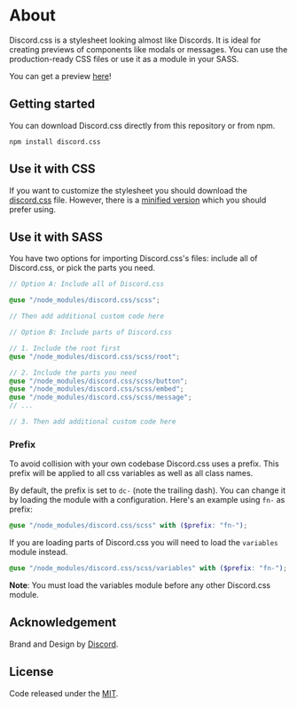 # About
Discord.css is a stylesheet looking almost like Discords. It is ideal for creating previews of components like modals or
messages. You can use the production-ready CSS files or use it as a module in your SASS.

You can get a preview [here](https://edwin-shdw.de/projects/discord.css/preview/)!

## Getting started
You can download Discord.css directly from this repository or from npm.
```
npm install discord.css
```

## Use it with CSS

If you want to customize the stylesheet you should download the [discord.css](./dist/css/discord.css) file. However,
there is a [minified version](./dist/css/discord.min.css) which you should prefer using. 

## Use it with SASS

You have two options for importing Discord.css's files: include all of Discord.css, or pick the parts you need.

```scss
// Option A: Include all of Discord.css

@use "/node_modules/discord.css/scss";

// Then add additional custom code here
```

```scss
// Option B: Include parts of Discord.css

// 1. Include the root first
@use "/node_modules/discord.css/scss/root";

// 2. Include the parts you need
@use "/node_modules/discord.css/scss/button";
@use "/node_modules/discord.css/scss/embed";
@use "/node_modules/discord.css/scss/message";
// ...

// 3. Then add additional custom code here
```

### Prefix
To avoid collision with your own codebase Discord.css uses a prefix. This prefix will be applied to all css variables as
well as all class names.

By default, the prefix is set to `dc-` (note the trailing dash). You can change it by loading the module with a
configuration. Here's an example using `fn-` as prefix:
```scss
@use "/node_modules/discord.css/scss" with ($prefix: "fn-");
```

If you are loading parts of Discord.css you will need to load the `variables` module instead.
```scss
@use "/node_modules/discord.css/scss/variables" with ($prefix: "fn-");
```

**Note**: You must load the variables module before any other Discord.css module.

## Acknowledgement

Brand and Design by [Discord](https://discord.com/).

## License

Code released under the [MIT](./LICENSE).
